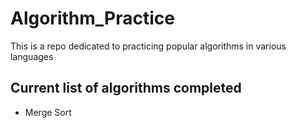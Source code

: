 # Algorithm_Practice
This is a repo dedicated to practicing popular algorithms in various languages

## Current list of algorithms completed

* Merge Sort

